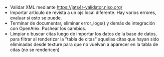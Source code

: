 
- Validar XML mediante https://jats4r-validator.niso.org/
- Importar artículo de revista a un ojs local diferente. Hay varios errores, evaluar si esto se puede.
- Terminar de documentar, eliminar error_logs() y demás de integración con OpenAlex. Pushear los cambios.
- Limpiar o buscar citas luego de importar los datos de la base de datos, para filtrar al renderizar la "tabla de citas" aquellas citas que hayan sido eliminadas desde texture para que no vuelvan a aparecer en la tabla de citas (no se rendericen)